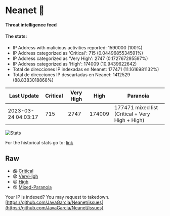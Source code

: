 # Neanet :hocho:
#### Threat intelligence feed
#### The stats:

- IP Address with malicious activities reported: 1590000 (100%)
- IP Address categorized as 'Critical':  715 (0.0449685534591%)
- IP Address categorized as 'Very High':  2747 (0.172767295597%)
- IP Address categorized as 'High':  174009 (10.9439622642)
- Total de direcciones IP indexadas en Neanet:  177471 (11.1616981132%)
- Total de direcciones IP descartadas en Neanet:  1412529 (88.8383018868%)

| Last Update | Critical | Very High | High | Paranoia |
| --- | --- | --- | --- | --- |
| 2023-03-24 04:03:17 | 715 | 2747 | 174009 | 177471 mixed list (Critical + Very High + High)|

![Stats](https://docs.google.com/spreadsheets/d/e/2PACX-1vSnaNMIXVabIpDJjufMlzH7poXnshF3mgd8Is1g9ytUEzVsP5my4Trn8f-xkoLLQ38xpL3HtmUexLo6/pubchart?oid=501124687&format=image)

For the historical stats go to: [link](/stats.csv)
## Raw
- :scream: [Critical](https://raw.githubusercontent.com/JavaGarcia/Neanet/master/blacklists/neanet_critical.txt)
- :fearful: [VeryHigh](https://raw.githubusercontent.com/JavaGarcia/Neanet/master/blacklists/neanet_veryHigh.txtt)
- :frowning: [High](https://raw.githubusercontent.com/JavaGarcia/Neanet/master/blacklists/neanet_high.txt)
- :dizzy_face: [Mixed-Paranoia](https://raw.githubusercontent.com/JavaGarcia/Neanet/master/blacklists/neanet_all.txt)


Your IP is indexed? You may request to takedown. [https://github.com/JavaGarcia/Neanet/issues](https://github.com/JavaGarcia/Neanet/issues)

































































































































































































































































































































































































































































































































































































































































































































































































































































































































































































































































































































































































































































































































































































































































































































































































































































































































































































































































































































































































































































































































































































































































































































































































































































































































































































































































































































































































































































































































































































































































































































































































































































































































































































































































































































































































































































































































































































































































































































































































































































































































































































































































































































































































































































































































































































































































































































































































































































































































































































































































































































































































































































































































































































































































































































































































































































































































































































































































































































































































































































































































































































































































































































































































































































































































































































































































































































































































































































































































































































































































































































































































































































































































































































































































































































































































































































































































































































































































































































































































































































































































































































































































































































































































































































































































































































































































































































































































































































































































































































































































































































































































































































































































































































































































































































































































































































































































































































































































































































































































































































































































































































































































































